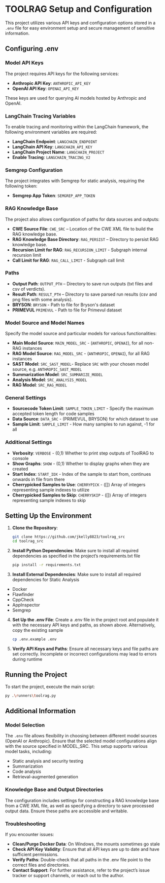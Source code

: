 # TOOLRAG Setup and Configuration

This project utilizes various API keys and configuration options stored in a `.env` file for easy environment setup and secure management of sensitive information.

## Configuring .env

### Model API Keys

The project requires API keys for the following services:

- **Anthropic API Key**: `ANTHROPIC_API_KEY`
- **OpenAI API Key**: `OPENAI_API_KEY`

These keys are used for querying AI models hosted by Anthropic and OpenAI.

### LangChain Tracing Variables

To enable tracing and monitoring within the LangChain framework, the following environment variables are required:

- **LangChain Endpoint**: `LANGCHAIN_ENDPOINT`
- **LangChain API Key**: `LANGCHAIN_API_KEY`
- **LangChain Project Name**: `LANGCHAIN_PROJECT`
- **Enable Tracing**: `LANGCHAIN_TRACING_V2`

### Semgrep Configuration

The project integrates with Semgrep for static analysis, requiring the following token:

- **Semgrep App Token**: `SEMGREP_APP_TOKEN`

### RAG Knowledge Base

The project also allows configuration of paths for data sources and outputs:

- **CWE Source File**: `CWE_SRC` – Location of the CWE XML file to build the RAG knowledge base.
- **RAG Knowledge Base Directory**: `RAG_PERSIST` – Directory to persist RAG knowledge base.
- **Recursion Limit for RAG**: `RAG_RECURSION_LIMIT` - Subgraph internal recursion limit
- **Call Limit for RAG**: `RAG_CALL_LIMIT` - Subgraph call limit

### Paths

- **Output Path**: `OUTPUT_PTH` – Directory to save run outputs (txt files and csv of verdicts).
- **Result Path**: `RESULT_PTH` – Directory to save parsed run results (csv and png files with some analysis).
- **BRYSON**: `BRYSON` - Path to file for Bryson's dataset
- **PRIMEVUL** `PRIMEVUL` - Path to file for Primevul dataset

### Model Source and Model Names

Specify the model source and particular models for various functionalities:

- **Main Model Source**: `MAIN_MODEL_SRC` - (`ANTHROPIC`, `OPENAI`), for all non-RAG instances
- **RAG Model Source**: `RAG_MODEL_SRC` - (`ANTHROPIC`, `OPENAI`), for all RAG instances
- **SAST Model**: `SRC_SAST_MODEL`- Replace `SRC` with your chosen model source, e.g. `ANTHROPIC_SAST_MODEL`
- **Summarization Model**: `SRC_SUMMARIZE_MODEL`
- **Analysis Model**: `SRC_ANALYSIS_MODEL`
- **RAG Model**: `SRC_RAG_MODEL`

### General Settings

- **Sourcecode Token Limit**: `SAMPLE_TOKEN_LIMIT` - Specify the maximum accepted token length for code samples
- **Data Source**: `DATA_SRC` - (PRIMEVUL, BRYSON) for which dataset to use
- **Sample Limit**: `SAMPLE_LIMIT` - How many samples to run against, -1 for all

### Additional Settings

- **Verbosity**: `VERBOSE` - (0,1) Whether to print step outputs of ToolRAG to console
- **Show Graphs**: `SHOW` - (0,1) Whether to display graphs when they are created
- **Start Index**: `START_IDX` - Index of the sample to start from, continues onwards in file from there
- **Cherrypicked Samples to Use**: `CHERRYPICK` - ([]) Array of integers representing sample indexes to utilize
- **Cherrypicked Samples to Skip**: `CHERRYSKIP` - ([]) Array of integers representing sample indexes to skip

## Setting Up the Environment

1. **Clone the Repository**:
    ```bash
    git clone https://github.com/jkelly8823/toolrag_src
    cd toolrag_src

2. **Install Python Dependencies**: Make sure to install all required dependencies as specified in the project’s requirements.txt file
    ```bash
    pip install -r requirements.txt
    ```
3. **Install External Dependencies**: Make sure to install all required dependencies for Static Analysis
- Docker
- Flawfinder
- CppCheck
- AppInspector
- Semgrep

4. **Set Up the .env File**: Create a .env file in the project root and populate it with the necessary API keys and paths, as shown above. Alternatively, copy the existing sample
    ```bash
    cp .env.example .env
    ```
5. **Verify API Keys and Paths**: Ensure all necessary keys and file paths are set correctly. Incomplete or incorrect configurations may lead to errors during runtime

## Running the Project
To start the project, execute the main script:  
```bash
py .\runners\toolrag.py
```
## Additional Information
### Model Selection
The ```.env``` file allows flexibility in choosing between different model sources (OpenAI or Anthropic). Ensure that the selected model configurations align with the source specified in MODEL_SRC. This setup supports various model tasks, including:
- Static analysis and security testing
- Summarization
- Code analysis
- Retrieval-augmented generation

### Knowledge Base and Output Directories
The configuration includes settings for constructing a RAG knowledge base from a CWE XML file, as well as specifying a directory to save processed output data. Ensure these paths are accessible and writable.

### Troubleshooting
If you encounter issues:
- **Clean/Purge Docker Data**: On Windows, the mounts sometimes go stale
- **Check API Key Validity**: Ensure that all API keys are up to date and have sufficient permissions.
- **Verify Paths**: Double-check that all paths in the .env file point to the correct files and directories.
- **Contact Support**: For further assistance, refer to the project’s issue tracker or support channels, or reach out to the author.
